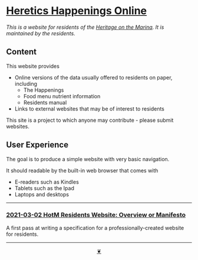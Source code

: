 # <a href="" >Heretics Happenings Online</a>
_This is a website for residents of the [Heritage on the Marina]( https://https://heritageonthemarina.org/ ). It is maintained by the residents._

## Content

This website provides

* Online versions of the data usually offered to residents on paper, including
	* The Happenings
	* Food menu nutrient information
	* Residents manual
* Links to external websites that may be of interest to residents

This site is a project to which anyone may contribute - please submit websites.

## User Experience

The goal is to produce a simple website with very basic navigation.

It should readable by the built-in web browser that comes with

* E-readers such as Kindles
* Tablets such as the Ipad
* Laptops and desktops

***

### [2021-03-02 HotM Residents Website: Overview or Manifesto]( #developers/2021-03-02-overview-manifesto.md )

A first pass at writing a specification for a professionally-created website for residents.

***

<center title="Hello! Click me to go up to the top" ><a class=aDingbat href=javascript:window.scrollTo(0,0);> ❦ </a></center>


